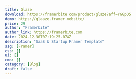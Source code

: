 ```yaml
---
title: Glaze
download: https://framerbite.com/product/glaze?aff=YGGpO5
demo: https://glaaze.framer.website/
price: 29
author: "Framerbite"
author_link: https://framerbite.com
date: 2024-12-30T07:19:25.078Z
description: "SaaS & Startup Framer Template"
ssg: [Framer]
css: []
ui: []
cms: []
category: [Blog]
draft: false
---
```

